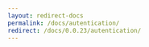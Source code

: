 ```yaml
---
layout: redirect-docs
permalink: /docs/autentication/
redirect: /docs/0.0.23/autentication/
---
```

